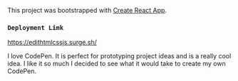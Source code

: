 This project was bootstrapped with [Create React App](https://github.com/facebook/create-react-app).

### `Deployment Limk`
https://edithtmlcssjs.surge.sh/



I love CodePen. It is perfect for prototyping project ideas and is a really cool idea. I like it so much I decided to see what it would take to create my own CodePen.

